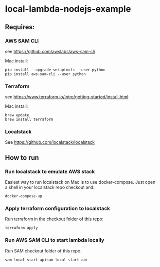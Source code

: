 # local-lambda-nodejs-example

## Requires:

### AWS SAM CLI
see https://github.com/awslabs/aws-sam-cli

Mac install:
```console
pip install --upgrade setuptools --user python
pip install aws-sam-cli --user python
```
### Terraform
see https://www.terraform.io/intro/getting-started/install.html

Mac install:
```console
brew update
brew install terraform
```

### Localstack
See https://github.com/localstack/localstack

## How to run

### Run localstack to emulate AWS stack
Easiest way to run localstack on Mac is to use docker-compose. Just open a shell in your localstack repo checkout and:
```console
docker-compose-up
```

### Apply terraform configuration to localstack
Run terraform in the checkout folder of this repo:
```console
terraform apply
```

### Run AWS SAM CLI to start lambda locally
Run SAM checkout folder of this repo:
```console
sam local start-apisam local start-api
```

